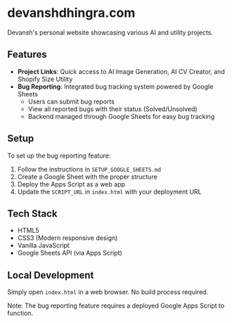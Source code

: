 # devanshdhingra.com

Devansh's personal website showcasing various AI and utility projects.

## Features

- **Project Links**: Quick access to AI Image Generation, AI CV Creator, and Shopify Size Utility
- **Bug Reporting**: Integrated bug tracking system powered by Google Sheets
  - Users can submit bug reports
  - View all reported bugs with their status (Solved/Unsolved)
  - Backend managed through Google Sheets for easy bug tracking

## Setup

To set up the bug reporting feature:

1. Follow the instructions in `SETUP_GOOGLE_SHEETS.md`
2. Create a Google Sheet with the proper structure
3. Deploy the Apps Script as a web app
4. Update the `SCRIPT_URL` in `index.html` with your deployment URL

## Tech Stack

- HTML5
- CSS3 (Modern responsive design)
- Vanilla JavaScript
- Google Sheets API (via Apps Script)

## Local Development

Simply open `index.html` in a web browser. No build process required.

Note: The bug reporting feature requires a deployed Google Apps Script to function.
